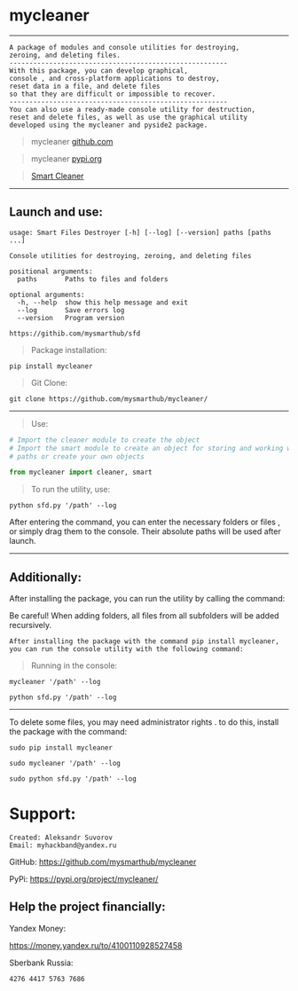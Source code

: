 mycleaner
===

---
    A package of modules and console utilities for destroying,
    zeroing, and deleting files.
    -------------------------------------------------------
    With this package, you can develop graphical,
    console , and cross-platform applications to destroy,
    reset data in a file, and delete files
    so that they are difficult or impossible to recover.
    -------------------------------------------------------
    You can also use a ready-made console utility for destruction,
    reset and delete files, as well as use the graphical utility 
    developed using the mycleaner and pyside2 package.

>mycleaner [github.com](http://github.com/mysmarthub/mycleaner/)

>mycleaner [pypi.org](http://github.com/mysmarthub/mycleaner/)

>[Smart Cleaner](http://github.com/mysmarthub/smartcleaner/)
---
Launch and use:
---
```
usage: Smart Files Destroyer [-h] [--log] [--version] paths [paths ...]

Console utilities for destroying, zeroing, and deleting files

positional arguments:
  paths       Paths to files and folders

optional arguments:
  -h, --help  show this help message and exit
  --log       Save errors log
  --version   Program version

https://githib.com/mysmarthub/sfd

```

>Package installation:

`pip install mycleaner`

>Git Clone:

`git clone https://github.com/mysmarthub/mycleaner/`

---

>Use:

```python
# Import the cleaner module to create the object
# Import the smart module to create an object for storing and working with 
# paths or create your own objects

from mycleaner import cleaner, smart
```
>To run the utility, use:

```
python sfd.py '/path' --log
```


<p>After entering the command, you can enter the necessary folders or files
, or simply drag them to the console. Their absolute paths will be used after launch.</p>

---

Additionally:
---
<p>After installing the package, you can run the utility by calling the command:</p>
<p>Be careful! When adding folders, all files from all subfolders 
will be added recursively.</p>

    After installing the package with the command pip install mycleaner,
    you can run the console utility with the following command:

>Running in the console:

```
mycleaner '/path' --log
```

```
python sfd.py '/path' --log
```

---

<p>To delete some files, you may need administrator rights
. to do this, install the package with the command:</p>

```
sudo pip install mycleaner
```

```
sudo mycleaner '/path' --log
```

```commandline
sudo python sfd.py '/path' --log
```


Support:
===
    Created: Aleksandr Suvorov
    Email: myhackband@yandex.ru

GitHub: https://github.com/mysmarthub/mycleaner

PyPi: https://pypi.org/project/mycleaner/

Help the project financially:
---
Yandex Money: 

https://money.yandex.ru/to/4100110928527458

Sberbank Russia: 

`4276 4417 5763 7686`
